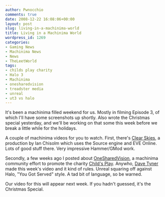 ```yaml
---
author: Pwnocchio
comments: true
date: 2008-12-22 16:08:06+00:00
layout: post
slug: living-in-a-machinima-world
title: Living in a Machinima World
wordpress_id: 1269
categories:
- Gaming News
- Machinima News
- News
- TheLeetWorld
tags:
- childs play charity
- Halo 3
- Machinima
- onesharedvision
- treadster media
- unreal
- ut3 vs halo
---
```


It's been a machinima filled weekend for us. Mostly in filming Episode 3, of which I'll have some screenshots up shortly. Also wrote the Christmas special yesterday, and we'll be working on that some this week before we break a little while for the holidays. 

A couple of machinima videos for you to watch. First, there's [Clear Skies](http://www.machiniplex.net/?id=29), a production by Ian Chisolm which uses the Source engine and EVE Online. Lots of good stuff there. Very impressive Hammer/GMod work. 

Secondly, a few weeks ago I posted about [OneSharedVision](http://www.onesharedvision.com/), a machinima community effort to promote the charity [Child's Play](http://www.childsplaycharity.org). Anywho, [Dave Tyner](http://vimeo.com/user450233) made this week's video and it kind of rules. Unreal squaring off against Halo, "You Got Served" style. A tad bit of language, so be warned. 



Our video for this will appear next week. If you hadn't guessed, it's the Christmas Special.
